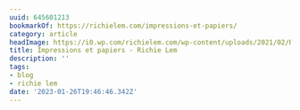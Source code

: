```yaml
---
uuid: 645601213
bookmarkOf: https://richielem.com/impressions-et-papiers/
category: article
headImage: https://i0.wp.com/richielem.com/wp-content/uploads/2021/02/RIKK9653-1.jpg?fit=1620%2C1080&ssl=1
title: Impressions et papiers - Richie Lem
description: ''
tags:
- blog
- richie lem
date: '2023-01-26T19:46:46.342Z'
---
```



